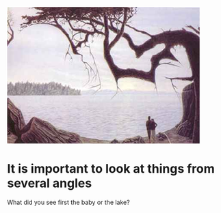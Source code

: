 
<!DOCTYPE html>
<html lang="en">

<head>
  <meta charset="UTF-8">
  <link rel="stylesheet" href="style.css" />
  <link rel="preconnect" href="https://fonts.googleapis.com">
  <link rel="preconnect" href="https://fonts.gstatic.com" crossorigin>
  <link href="https://fonts.googleapis.com/css2?family=Libre+Baskerville&display=swap" rel="stylesheet">
</head>

<body>

  <div class="poster">
    <img class="motivation-img" src="./assets/images/baby-illusion.jpg" src="lakeorbaby" />
    <h1>It is important to look at things from several angles</h1>
    <p>What did you see first the baby or the lake? </p>
  </div>
</body>

</html>

